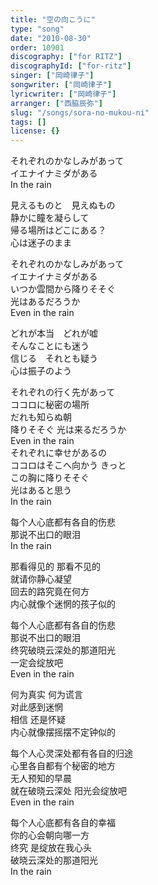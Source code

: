 ```yaml
---
title: "空の向こうに"
type: "song"
date: "2010-08-30"
order: 10901
discography: ["for RITZ"]
discographyId: ["for-ritz"]
singer: ["岡崎律子"]
songwriter: ["岡崎律子"]
lyricwriter: ["岡崎律子"]
arranger: ["西脇辰弥"]
slug: "/songs/sora-no-mukou-ni"
tags: []
license: {}
---
```


それぞれのかなしみがあって  
イエナイナミダがある  
In the rain   
  
見えるものと　見えぬもの  
静かに瞳を凝らして  
帰る場所はどこにある？  
心は迷子のまま   
  
それぞれのかなしみがあって  
イエナイナミダがある  
いつか雲間から降りそそぐ  
光はあるだろうか  
Even in the rain   
  
どれが本当　どれが嘘  
そんなことにも迷う  
信じる　それとも疑う  
心は振子のよう   
  
それぞれの行く先があって  
ココロに秘密の場所  
だれも知らぬ朝　  
降りそそぐ 光は来るだろうか  
Even in the rain  
それぞれに幸せがあるの  
ココロはそこへ向かう きっと　  
この胸に降りそそぐ  
光はあると思う  
In the rain  
  
  <!-- 翻译 -->

每个人心底都有各自的伤悲  
那说不出口的眼泪  
In the rain   
  
那看得见的 那看不见的  
就请你静心凝望  
回去的路究竟在何方  
内心就像个迷惘的孩子似的   
  
每个人心底都有各自的伤悲  
那说不出口的眼泪  
终究破晓云深处的那道阳光  
一定会绽放吧  
Even in the rain   
  
何为真实 何为谎言  
对此感到迷惘  
相信 还是怀疑  
内心就像摆摇摆不定钟似的   
  
每个人心灵深处都有各自的归途  
心里各自都有个秘密的地方  
无人预知的早晨  
就在破晓云深处 阳光会绽放吧  
Even in the rain   
  
每个人心底都有各自的幸福  
你的心会朝向哪一方  
终究 是绽放在我心头  
破晓云深处的那道阳光  
In the rain
